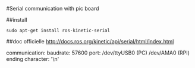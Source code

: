 #Serial communication with pic board

##install
```
sudo apt-get install ros-kinetic-serial
```

##doc officielle http://docs.ros.org/kinetic/api/serial/html/index.html

communication:
  baudrate: 57600
  port: /dev/ttyUSB0 (PC)
        /dev/AMA0 (RPI)
  ending character: '\n'
